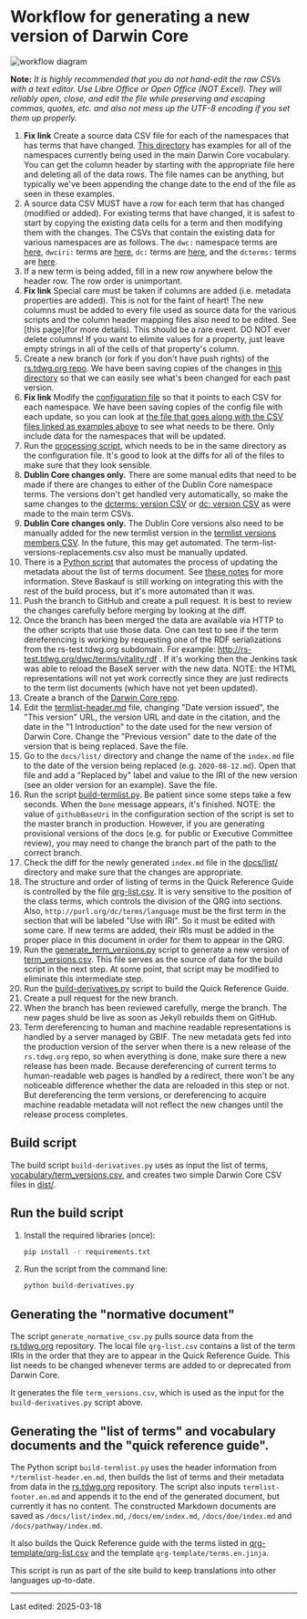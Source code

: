 # Workflow for generating a new version of Darwin Core

![workflow diagram](workflow_diagram.png)

**Note:** *It is highly recommended that you do not hand-edit the raw CSVs with a text editor. Use Libre Office or Open Office (NOT Excel). They will reliably open, close, and edit the file while preserving and escaping commas, quotes, etc. and also not mess up the UTF-8 encoding if you set them up properly.* 

1. **Fix link** Create a source data CSV file for each of the namespaces that has terms that have changed. [This directory]() has examples for all of the namespaces currently being used in the main Darwin Core vocabulary. You can get the column header by starting with the appropriate file here and deleting all of the data rows. The file names can be anything, but typically we've been appending the change date to the end of the file as seen in these examples.
2. A source data CSV MUST have a row for each term that has changed (modified or added). For existing terms that have changed, it is safest to start by copying the existing data cells for a term and then modifying them with the changes. The CSVs that contain the existing data for various namespaces are as follows. The `dwc:` namespace terms are [here](https://github.com/tdwg/rs.tdwg.org/blob/master/terms/terms.csv), `dwciri:` terms are [here](https://github.com/tdwg/rs.tdwg.org/blob/master/iri/iri.csv), `dc:` terms are [here](https://github.com/tdwg/rs.tdwg.org/blob/master/dc-for-dwc/dc-for-dwc.csv), and the `dcterms:` terms are [here](https://github.com/tdwg/rs.tdwg.org/blob/master/dcterms-for-dwc/dcterms-for-dwc.csv).
3. If a new term is being added, fill in a new row anywhere below the header row. The row order is unimportant.
4. **Fix link** Special care must be taken if columns are added (i.e. metadata properties are added). This is not for the faint of heart! The new columns must be added to every file used as source data for the various scripts and the column header mapping files also need to be edited. See [this page](for more details). This should be a rare event. DO NOT ever delete columns! If you want to elimite values for a property, just leave empty strings in all of the cells of that property's column.
5. Create a new branch (or fork if you don't have push rights) of the [rs.tdwg.org repo](https://github.com/tdwg/rs.tdwg.org). We have been saving copies of the changes in [this directory](https://github.com/tdwg/rs.tdwg.org/tree/master/process/dwc-revisions) so that we can easily see what's been changed for each past version.
6. **Fix link** Modify the [configuration file](https://github.com/tdwg/rs.tdwg.org/blob/master/process/config.json) so that it points to each CSV for each namespace. We have been saving copies of the config file with each update, so you can look at [the file that goes along with the CSV files linked as examples above]() to see what needs to be there. Only include data for the namespaces that will be updated.
7. Run the [processing script](https://github.com/tdwg/rs.tdwg.org/blob/master/process/process.py), which needs to be in the same directory as the configuration file. It's good to look at the diffs for all of the files to make sure that they look sensible.
8. **Dublin Core changes only.** There are some manual edits that need to be made if there are changes to either of the Dublin Core namespace terms. The versions don't get handled very automatically, so make the same changes to the [dcterms: version CSV](https://github.com/tdwg/rs.tdwg.org/blob/master/dcterms-for-dwc-versions/dcterms-for-dwc-versions.csv) or [dc: version CSV](https://github.com/tdwg/rs.tdwg.org/blob/master/dc-for-dwc-versions/dc-for-dwc-versions.csv) as were made to the main term CSVs.
9. **Dublin Core changes only.** The Dublin Core versions also need to be manually added for the new termlist version in the [termlist versions members CSV](https://github.com/tdwg/rs.tdwg.org/blob/master/term-lists-versions/term-lists-versions-members.csv). In the future, this may get automated. The term-list-versions-replacements.csv also must be manually updated.
10. There is a [Python script](https://github.com/tdwg/rs.tdwg.org/blob/master/process/document_metadata_processing/tdwg_docs_metadata_update.py) that automates the process of updating the metadata about the list of terms document. See [these notes](https://github.com/tdwg/rs.tdwg.org/blob/master/process/process-vocabulary.md#5-managing-documents-metadata-via-python-script) for more information. Steve Baskauf is still working on integrating this with the rest of the build process, but it's more automated than it was.
11. Push the branch to GitHub and create a pull request. It is best to review the changes carefully before merging by looking at the diff.
12. Once the branch has been merged the data are available via HTTP to the other scripts that use those data. One can test to see if the term dereferencing is working by requesting one of the RDF serializations from the rs-test.tdwg.org subdomain. For example: http://rs-test.tdwg.org/dwc/terms/vitality.rdf . If it's working then the Jenkins task was able to reload the BaseX server with the new data. NOTE: the HTML representations will not yet work correctly since they are just redirects to the term list documents (which have not yet been updated).
13. Create a branch of the [Darwin Core repo](https://github.com/tdwg/dwc). 
14. Edit the [termlist-header.md](https://github.com/tdwg/dwc/blob/master/build/termlist-header.md) file, changing "Date version issued", the "This version" URL, the version URL and date in the citation, and the date in the "1 Introduction" to the date used for the new version of Darwin Core. Change the "Previous version" date to the date of the version that is being replaced. Save the file.
15. Go to the `docs/list/` directory and change the name of the `index.md` file to the date of the version being replaced (e.g. `2020-08-12.md`). Open that file and add a "Replaced by" label and value to the IRI of the new version (see an older version for an example). Save the file.
16. Run the script [build-termlist.py](https://github.com/tdwg/dwc/blob/master/build/build-termlist.py). Be patient since some steps take a few seconds. When the `Done` message appears, it's finished. NOTE: the value of `githubBaseUri` in the configuration section of the script is set to the master branch in production. However, if you are generating provisional versions of the docs (e.g. for public or Executive Committee review), you may need to change the branch part of the path to the correct branch.
17. Check the diff for the newly generated `index.md` file in the [docs/list/](https://github.com/tdwg/dwc/tree/master/docs/list) directory and make sure that the changes are appropriate.
18. The structure and order of listing of terms in the Quick Reference Guide is controlled by the file [qrg-list.csv](https://github.com/tdwg/dwc/blob/master/build/qrg-list.csv). It is very sensitive to the position of the class terms, which controls the division of the QRG into sections. Also, `http://purl.org/dc/terms/language` must be the first term in the section that will be labeled "Use with IRI". So it must be edited with some care. If new terms are added, their IRIs must be added in the proper place in this document in order for them to appear in the QRG.
19. Run the [generate_term_versions.py](https://github.com/tdwg/dwc/blob/master/build/generate_term_versions.py) script to generate a new version of [term_versions.csv](https://github.com/tdwg/dwc/blob/master/vocabulary/term_versions.csv). This file serves as the source of data for the build script in the next step. At some point, that script may be modified to eliminate this intermediate step.
20. Run the [build-derivatives.py](https://github.com/tdwg/dwc/blob/master/build/build-derivatives.py) script to build the Quick Reference Guide.
21. Create a pull request for the new branch.
22. When the branch has been reviewed carefully, merge the branch. The new pages shuld be live as soon as Jekyll rebuilds them on GitHub.
23. Term dereferencing to human and machine readable representations is handled by a server managed by GBIF. The new metadata gets fed into the production version of the server when there is a new release of the `rs.tdwg.org` repo, so when everything is done, make sure there a new release has been made. Because dereferencing of current terms to human-readable web pages is handled by a redirect, there won't be any noticeable difference whether the data are reloaded in this step or not. But dereferencing the term versions, or dereferencing to acquire machine readable metadata will not reflect the new changes until the release process completes.


## Build script

The build script `build-derivatives.py` uses as input the list of terms, [vocabulary/term_versions.csv](../vocabulary/term_versions.csv), and creates two simple Darwin Core CSV files in [dist/](../dist/).

## Run the build script

1. Install the required libraries (once):

    ```bash
    pip install -r requirements.txt
    ```

2. Run the script from the command line:

    ```bash
    python build-derivatives.py
    ```

## Generating the "normative document"

The script `generate_normative_csv.py` pulls source data from the [rs.tdwg.org](http://github.com/tdwg/rs.tdwg.org) repository. The local file `qrg-list.csv` contains a list of the term IRIs in the order that they are to appear in the Quick Reference Guide. This list needs to be changed whenever terms are added to or deprecated from Darwin Core.

It generates the file `term_versions.csv`, which is used as the input for the `build-derivatives.py` script above.

## Generating the "list of terms" and vocabulary documents and the "quick reference guide".

The Python script `build-termlist.py` uses the header information from `*/termlist-header.en.md`, then builds the list of terms and their metadata from data in the [rs.tdwg.org](http://github.com/tdwg/rs.tdwg.org) repository. The script also inputs `termlist-footer.en.md` and appends it to the end of the generated document, but currently it has no content. The constructed Markdown documents are saved as `/docs/list/index.md`, `/docs/em/index.md`, `/docs/doe/index.md` and `/docs/pathway/index.md`.

It also builds the Quick Reference guide with the terms listed in [qrg-template/qrg-list.csv](qrg-template/qrg-list.csv) and the template `qrg-template/terms.en.jinja`.

This script is run as part of the site build to keep translations into other languages up-to-date.

------
Last edited: 2025-03-18
